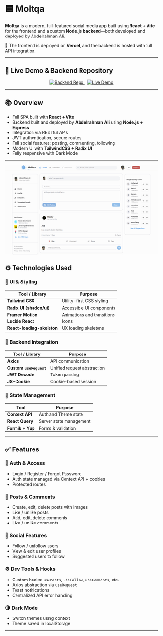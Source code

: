 # 🟦 Moltqa

**Moltqa** is a modern, full-featured social media app built using **React + Vite** for the frontend and a custom **Node.js backend**—both developed and deployed by [Abdelrahman Ali](https://github.com/abdelrhman1812).

🚀 The frontend is deployed on **Vercel**, and the backend is hosted with full API integration.

---

## 🔗 Live Demo & Backend Repository

<p align="center">
  <a href="https://github.com/abdelrhman1812/blog_app_node.js" target="_blank">
    <img src="https://img.shields.io/badge/Backend%20Repo-Node.js-blue?style=for-the-badge&logo=github" alt="Backend Repo" />
  </a>
  &nbsp;
  <a href="https://blog-app-iti.vercel.app" target="_blank">
    <img src="https://img.shields.io/badge/Live%20Demo-Vercel-green?style=for-the-badge&logo=vercel" alt="Live Demo" />
  </a>
</p>

---

## 📚 Overview

- Full SPA built with **React + Vite**
- Backend built and deployed by **Abdelrahman Ali** using **Node.js + Express**
- Integration via RESTful APIs
- JWT authentication, secure routes
- Full social features: posting, commenting, following
- Modern UI with **TailwindCSS + Radix UI**
- Fully responsive with Dark Mode

---

![Moltqa App  Screenshot](src/assets/images/moltaqa_app.png)

## ⚙️ Technologies Used

### 🧩 UI & Styling

| Tool / Library             | Purpose                    |
| -------------------------- | -------------------------- |
| **Tailwind CSS**           | Utility-first CSS styling  |
| **Radix UI (shadcn/ui)**   | Accessible UI components   |
| **Framer Motion**          | Animations and transitions |
| **Lucide React**           | Icons                      |
| **React-loading-skeleton** | UX loading skeletons       |

### 🔗 Backend Integration

| Tool / Library          | Purpose                     |
| ----------------------- | --------------------------- |
| **Axios**               | API communication           |
| **Custom `useRequest`** | Unified request abstraction |
| **JWT Decode**          | Token parsing               |
| **JS-Cookie**           | Cookie-based session        |

### 🧠 State Management

| Tool             | Purpose                 |
| ---------------- | ----------------------- |
| **Context API**  | Auth and Theme state    |
| **React Query**  | Server state management |
| **Formik + Yup** | Forms & validation      |

---

## ✅ Features

### 🔐 Auth & Access

- Login / Register / Forgot Password
- Auth state managed via Context API + cookies
- Protected routes

### 📄 Posts & Comments

- Create, edit, delete posts with images
- Like / unlike posts
- Add, edit, delete comments
- Like / unlike comments

### 👥 Social Features

- Follow / unfollow users
- View & edit user profiles
- Suggested users to follow

### ⚙️ Dev Tools & Hooks

- Custom hooks: `usePosts`, `useFollow`, `useComments`, etc.
- Axios abstraction via `useRequest`
- Toast notifications
- Centralized API error handling

### 🌗 Dark Mode

- Switch themes using context
- Theme saved in localStorage

---
